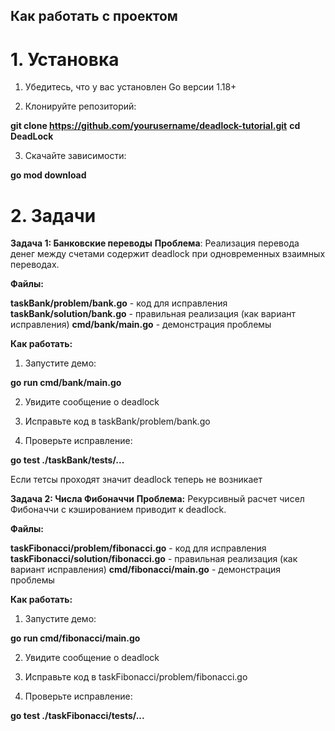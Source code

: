 ## Как работать с проектом
# 1. Установка
  1. Убедитесь, что у вас установлен Go версии 1.18+

  2. Клонируйте репозиторий:

**git clone https://github.com/yourusername/deadlock-tutorial.git**
**cd DeadLock**

  3. Скачайте зависимости:

**go mod download**
# 2. Задачи

**Задача 1: Банковские переводы**
**Проблема**: Реализация перевода денег между счетами содержит deadlock при одновременных взаимных переводах.

**Файлы:**

**taskBank/problem/bank.go** - код для исправления
**taskBank/solution/bank.go** - правильная реализация (как вариант исправления)
**cmd/bank/main.go** - демонстрация проблемы

**Как работать:**

  1. Запустите демо:

**go run cmd/bank/main.go**

  2. Увидите сообщение о deadlock

  3. Исправьте код в taskBank/problem/bank.go

  4. Проверьте исправление:

**go test ./taskBank/tests/...**

Если тетсы проходят значит deadlock теперь не возникает

**Задача 2: Числа Фибоначчи**
**Проблема:** Рекурсивный расчет чисел Фибоначчи с кэшированием приводит к deadlock.

**Файлы:**

**taskFibonacci/problem/fibonacci.go** - код для исправления
**taskFibonacci/solution/fibonacci.go** - правильная реализация (как вариант исправления)
**cmd/fibonacci/main.go** - демонстрация проблемы

**Как работать:**

  1. Запустите демо:

**go run cmd/fibonacci/main.go**

 2. Увидите сообщение о deadlock

 3. Исправьте код в taskFibonacci/problem/fibonacci.go

 4. Проверьте исправление:

**go test ./taskFibonacci/tests/...**
